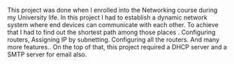 This project was done when I enrolled into the Networking course during my University life. 
In this project I had to establish a dynamic network system where end devices can communicate with each other. 
To achieve that I had to find out the shortest path among those places . Configuring routers, Assigning IP by subnetting. Configuring all the routers. And many more features..
On the top of that, this project required a DHCP server and a SMTP server for email also. 
